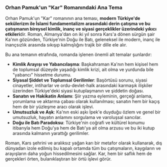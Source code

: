 ### Orhan Pamuk'un "Kar" Romanındaki Ana Tema

Orhan Pamuk'un "Kar" romanının ana teması, **modern Türkiye'de sekülerizm ile İslami fundamentalizm arasındaki derin çatışma ve bu çatışmanın bireysel kimlik, inanç ve siyasi gerçeklikler üzerindeki yıkıcı etkileri**dir. Roman, Almanya'dan on iki yıl sonra Kars'a dönen sürgün şair Ka'nın gözünden, Türkiye'nin Doğu ile Batı, geleneksel ile modern, inanç ile inançsızlık arasında sıkışıp kalmışlığını trajik bir dille ele alır.

Bu ana temanın etrafında, romanda işlenen önemli alt temalar şunlardır:

*   **Kimlik Arayışı ve Yabancılaşma**: Başkahraman Ka'nın hem kişisel hem de toplumsal düzeyde yaşadığı kimlik krizi, ait olma ve yurdunda bile "yabancı" hissetme durumu.
*   **Siyasal Şiddet ve Toplumsal Gerilimler**: Başörtüsü sorunu, siyasi cinayetler, intiharlar ve ordu-devlet-halk arasındaki karmaşık ilişkiler üzerinden Türkiye'deki siyasi kutuplaşmanın ve şiddetin doğası.
*   **Sanatın ve Hakikatin Anlamı**: Şiir yazma eyleminin, gerçeği anlama, yorumlama ve aktarma çabası olarak kullanılması; sanatın hem bir kaçış hem de bir yüzleşme aracı olarak işlevi.
*   **Umutsuzluk ve Aşk**: Ka'nın eski aşkı İpek'e duyduğu özlem ve genel bir umutsuzluk, hayatın anlamını sorgulama ve varoluşsal sancılar.
*   **Doğu ile Batı Paradoksu**: Türkiye'nin coğrafi ve kültürel konumu itibarıyla hem Doğu'ya hem de Batı'ya ait olma arzusu ve bu iki kutup arasında kalmanın yarattığı gerilimler.

Roman, Kars şehrini ve aralıksız yağan karı bir metafor olarak kullanarak, dış dünyadan izole edilmiş bu kapalı ortamda tüm bu çatışmaların, kaygıların ve arayışların daha yoğun hissedilmesini sağlar. Kar, hem bir saflık hem de gerçekleri örten, bulanıklaştıran bir örtü işlevi görür.